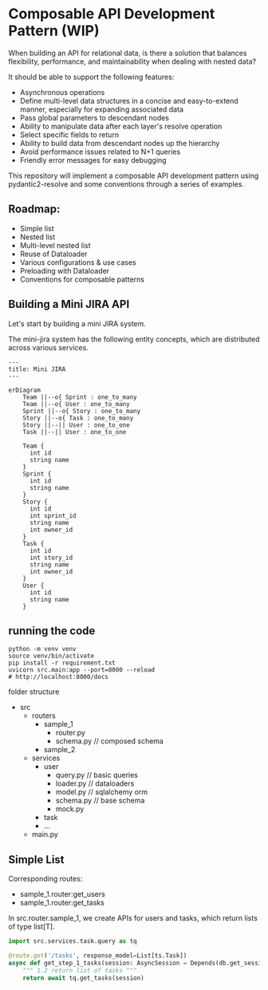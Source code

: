 # Composable API Development Pattern  (WIP)
When building an API for relational data, is there a solution that balances flexibility, performance, and maintainability when dealing with nested data?

It should be able to support the following features:

- Asynchronous operations
- Define multi-level data structures in a concise and easy-to-extend manner, especially for expanding associated data
- Pass global parameters to descendant nodes
- Ability to manipulate data after each layer's resolve operation
- Select specific fields to return
- Ability to build data from descendant nodes up the hierarchy
- Avoid performance issues related to N+1 queries
- Friendly error messages for easy debugging

This repository will implement a composable API development pattern using pydantic2-resolve and some conventions through a series of examples.

## Roadmap:
- Simple list
- Nested list
- Multi-level nested list
- Reuse of Dataloader
- Various configurations & use cases
- Preloading with Dataloader
- Conventions for composable patterns


## Building a Mini JIRA API
Let's start by building a mini JIRA system.

The mini-jira system has the following entity concepts, which are distributed across various services.

```mermaid
---
title: Mini JIRA
---

erDiagram
    Team ||--o{ Sprint : one_to_many
    Team ||--o{ User : one_to_many
    Sprint ||--o{ Story : one_to_many
    Story ||--o{ Task : one_to_many
    Story ||--|| User : one_to_one
    Task ||--|| User : one_to_one

    Team {
      int id
      string name
    }
    Sprint {
      int id
      string name
    }
    Story {
      int id
      int sprint_id
      string name
      int owner_id
    }
    Task {
      int id
      int story_id
      string name
      int owner_id
    }
    User {
      int id
      string name
    }
```

## running the code

```shell
python -m venv venv
source venv/bin/activate
pip install -r requirement.txt
uvicorn src.main:app --port=8000 --reload
# http://localhost:8000/docs
```

folder structure

- src 
    - routers
        - sample_1
            - router.py
            - schema.py // composed schema
        - sample_2
    - services
        - user
            - query.py // basic queries
            - loader.py  // dataloaders
            - model.py // sqlalchemy orm
            - schema.py  // base schema
            - mock.py
        - task
        - ...
    - main.py


## Simple List
Corresponding routes:

- sample_1.router:get_users
- sample_1.router:get_tasks

In src.router.sample_1, we create APIs for users and tasks, which return lists of type list[T].


```python
import src.services.task.query as tq

@route.get('/tasks', response_model=List[ts.Task])
async def get_step_1_tasks(session: AsyncSession = Depends(db.get_session)):
    """ 1.2 return list of tasks """
    return await tq.get_tasks(session)
```
